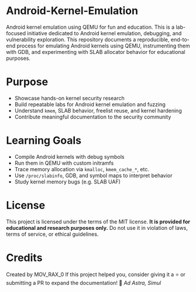 # Android-Kernel-Emulation
Android kernel emulation using QEMU for fun and education. This is a lab-focused initiative dedicated to Android kernel emulation, debugging, and vulnerability exploration.  This repository documents a reproducible, end-to-end process for emulating Android kernels using QEMU, instrumenting them with GDB, and experimenting with SLAB allocator behavior for educational purposes.

# Purpose
* Showcase hands-on kernel security research
* Build repeatable labs for Android kernel emulation and fuzzing
* Understand `kmem`, SLAB behavior, freelist reuse, and kernel hardening
* Contribute meaningful documentation to the security community

# Learning Goals
* Compile Android kernels with debug symbols
* Run them in QEMU with custom initramfs
* Trace memory allocation via `kmalloc`, `kmem_cache_*`, etc.
* Use `/proc/slabinfo`, GDB, and symbol maps to interpret behavior
* Study kernel memory bugs (e.g. SLAB UAF)

# License
This project is licensed under the terms of the MIT license. **It is provided for educational and research purposes only.** Do not use it in violation of laws, terms of service, or ethical guidelines.

# Credits
Created by MOV_RAX_0
If this project helped you, consider giving it a ⭐️ or submitting a PR to expand the documentation!
🫡 _Ad Astra, Simul_
